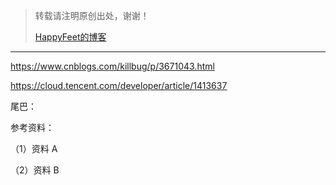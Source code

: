 > 转载请注明原创出处，谢谢！
>
> [HappyFeet的博客](https://blog.csdn.net/haihui_yang)





---



https://www.cnblogs.com/killbug/p/3671043.html

https://cloud.tencent.com/developer/article/1413637





尾巴：



参考资料：

（1）资料 A

（2）资料 B